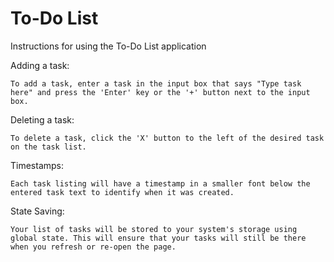 # To-Do List
Instructions for using the To-Do List application

Adding a task:
	
	To add a task, enter a task in the input box that says "Type task here" and press the 'Enter' key or the '+' button next to the input box.
	
Deleting a task:
	
	To delete a task, click the 'X' button to the left of the desired task on the task list.

Timestamps:

	Each task listing will have a timestamp in a smaller font below the entered task text to identify when it was created.
	
State Saving:

	Your list of tasks will be stored to your system's storage using global state. This will ensure that your tasks will still be there when you refresh or re-open the page.